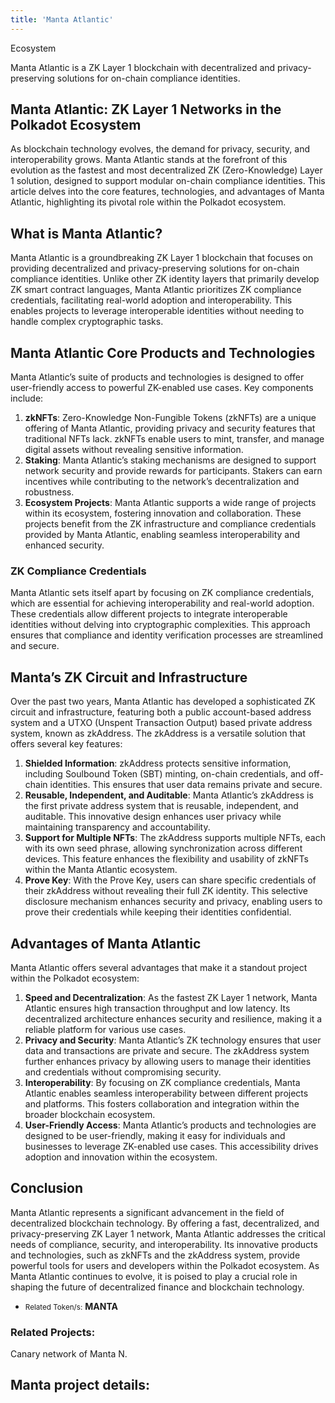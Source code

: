 ```yaml
---
title: 'Manta Atlantic'
---
```

Ecosystem  

Manta Atlantic is a ZK Layer 1 blockchain with decentralized and privacy-preserving solutions for on-chain compliance identities.

Manta Atlantic: ZK Layer 1 Networks in the Polkadot Ecosystem
-------------------------------------------------------------

As blockchain technology evolves, the demand for privacy, security, and interoperability grows. Manta Atlantic stands at the forefront of this evolution as the fastest and most decentralized ZK (Zero-Knowledge) Layer 1 solution, designed to support modular on-chain compliance identities. This article delves into the core features, technologies, and advantages of Manta Atlantic, highlighting its pivotal role within the Polkadot ecosystem.

What is Manta Atlantic?
-----------------------

Manta Atlantic is a groundbreaking ZK Layer 1 blockchain that focuses on providing decentralized and privacy-preserving solutions for on-chain compliance identities. Unlike other ZK identity layers that primarily develop ZK smart contract languages, Manta Atlantic prioritizes ZK compliance credentials, facilitating real-world adoption and interoperability. This enables projects to leverage interoperable identities without needing to handle complex cryptographic tasks.

Manta Atlantic Core Products and Technologies
---------------------------------------------

Manta Atlantic’s suite of products and technologies is designed to offer user-friendly access to powerful ZK-enabled use cases. Key components include:

1. **zkNFTs**: Zero-Knowledge Non-Fungible Tokens (zkNFTs) are a unique offering of Manta Atlantic, providing privacy and security features that traditional NFTs lack. zkNFTs enable users to mint, transfer, and manage digital assets without revealing sensitive information.
2. **Staking**: Manta Atlantic’s staking mechanisms are designed to support network security and provide rewards for participants. Stakers can earn incentives while contributing to the network’s decentralization and robustness.
3. **Ecosystem Projects**: Manta Atlantic supports a wide range of projects within its ecosystem, fostering innovation and collaboration. These projects benefit from the ZK infrastructure and compliance credentials provided by Manta Atlantic, enabling seamless interoperability and enhanced security.

### ZK Compliance Credentials

Manta Atlantic sets itself apart by focusing on ZK compliance credentials, which are essential for achieving interoperability and real-world adoption. These credentials allow different projects to integrate interoperable identities without delving into cryptographic complexities. This approach ensures that compliance and identity verification processes are streamlined and secure.

Manta’s ZK Circuit and Infrastructure
-------------------------------------

Over the past two years, Manta Atlantic has developed a sophisticated ZK circuit and infrastructure, featuring both a public account-based address system and a UTXO (Unspent Transaction Output) based private address system, known as zkAddress. The zkAddress is a versatile solution that offers several key features:

1. **Shielded Information**: zkAddress protects sensitive information, including Soulbound Token (SBT) minting, on-chain credentials, and off-chain identities. This ensures that user data remains private and secure.
2. **Reusable, Independent, and Auditable**: Manta Atlantic’s zkAddress is the first private address system that is reusable, independent, and auditable. This innovative design enhances user privacy while maintaining transparency and accountability.
3. **Support for Multiple NFTs**: The zkAddress supports multiple NFTs, each with its own seed phrase, allowing synchronization across different devices. This feature enhances the flexibility and usability of zkNFTs within the Manta Atlantic ecosystem.
4. **Prove Key**: With the Prove Key, users can share specific credentials of their zkAddress without revealing their full ZK identity. This selective disclosure mechanism enhances security and privacy, enabling users to prove their credentials while keeping their identities confidential.

Advantages of Manta Atlantic
----------------------------

Manta Atlantic offers several advantages that make it a standout project within the Polkadot ecosystem:

1. **Speed and Decentralization**: As the fastest ZK Layer 1 network, Manta Atlantic ensures high transaction throughput and low latency. Its decentralized architecture enhances security and resilience, making it a reliable platform for various use cases.
2. **Privacy and Security**: Manta Atlantic’s ZK technology ensures that user data and transactions are private and secure. The zkAddress system further enhances privacy by allowing users to manage their identities and credentials without compromising security.
3. **Interoperability**: By focusing on ZK compliance credentials, Manta Atlantic enables seamless interoperability between different projects and platforms. This fosters collaboration and integration within the broader blockchain ecosystem.
4. **User-Friendly Access**: Manta Atlantic’s products and technologies are designed to be user-friendly, making it easy for individuals and businesses to leverage ZK-enabled use cases. This accessibility drives adoption and innovation within the ecosystem.

Conclusion
----------

Manta Atlantic represents a significant advancement in the field of decentralized blockchain technology. By offering a fast, decentralized, and privacy-preserving ZK Layer 1 network, Manta Atlantic addresses the critical needs of compliance, security, and interoperability. Its innovative products and technologies, such as zkNFTs and the zkAddress system, provide powerful tools for users and developers within the Polkadot ecosystem. As Manta Atlantic continues to evolve, it is poised to play a crucial role in shaping the future of decentralized finance and blockchain technology.

- <small>Related Token/s:</small> **MANTA**

### Related Projects:


Canary network of Manta N.


Manta project details:
----------------------
